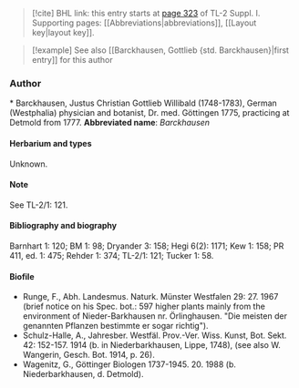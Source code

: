 > [!cite] BHL link: this entry starts at [page 323](https://www.biodiversitylibrary.org/page/33265050) of TL-2 Suppl. I.
> Supporting pages: [[Abbreviations|abbreviations]], [[Layout key|layout key]].

> [!example] See also [[Barckhausen, Gottlieb {std. Barckhausen}|first entry]] for this author

### Author

\* Barckhausen, Justus Christian Gottlieb Willibald (1748-1783), German (Westphalia) physician and botanist, Dr. med. Göttingen 1775, practicing at Detmold from 1777. 
**Abbreviated name**: *Barckhausen*

#### Herbarium and types

Unknown.

#### Note

See TL-2/1: 121.

#### Bibliography and biography

Barnhart 1: 120; BM 1: 98; Dryander 3: 158; Hegi 6(2): 1171; Kew 1: 158; PR 411, ed. 1: 475; Rehder 1: 374; TL-2/1: 121; Tucker 1: 58.

#### Biofile

- Runge, F., Abh. Landesmus. Naturk. Münster Westfalen 29: 27. 1967 (brief notice on his Spec. bot.: 597 higher plants mainly from the environment of Nieder-Barkhausen nr. Örlinghausen. "Die meisten der genannten Pflanzen bestimmte er sogar richtig").
- Schulz-Halle, A., Jahresber. Westfäl. Prov.-Ver. Wiss. Kunst, Bot. Sekt. 42: 152-157. 1914 (b. in Niederbarkhausen, Lippe, 1748), (see also W. Wangerin, Gesch. Bot. 1914, p. 26).
- Wagenitz, G., Göttinger Biologen 1737-1945. 20. 1988 (b. Niederbarkhausen, d. Detmold).

